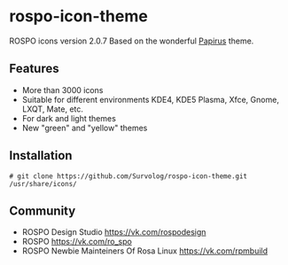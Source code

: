 rospo-icon-theme
===============

ROSPO icons version 2.0.7
Based on the wonderful [Papirus](https://github.com/PapirusDevelopmentTeam/papirus-icon-theme) theme.

## Features

* More than 3000 icons
* Suitable for different environments KDE4, KDE5 Plasma, Xfce, Gnome, LXQT, Mate, etc.
* For dark and light themes
* New "green" and "yellow" themes

## Installation

`# git clone https://github.com/Survolog/rospo-icon-theme.git /usr/share/icons/`

## Community

* ROSPO Design Studio
https://vk.com/rospodesign
* ROSPO
https://vk.com/ro_spo
* ROSPO Newbie Mainteiners Of Rosa Linux
https://vk.com/rpmbuild
